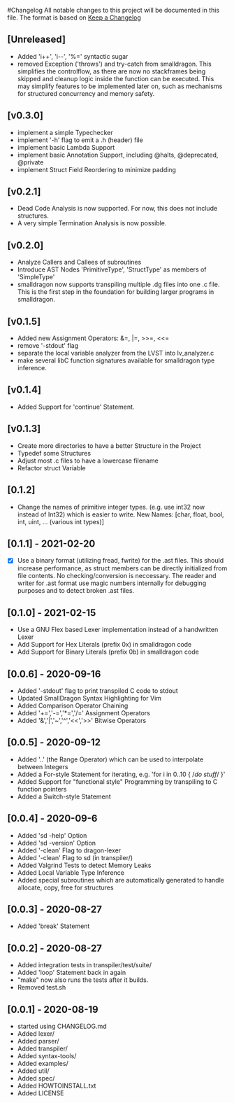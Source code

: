 #Changelog
All notable changes to this project will be documented in this file.
The format is based on [Keep a Changelog](https://keepachangelog.com/en/1.0.0/)

## [Unreleased]
- Added 'i++', 'i--', '%=' syntactic sugar
- removed Exception ('throws') and try-catch from smalldragon. This simplifies the controlflow, 
  as there are now no stackframes being skipped and cleanup logic inside the function 
  can be executed. This may simplify features to be implemented later on, such as 
  mechanisms for structured concurrency and memory safety.

## [v0.3.0]
- implement a simple Typechecker
- implement '-h' flag to emit a .h (header) file
- implement basic Lambda Support
- implement basic Annotation Support, including @halts, @deprecated, @private
- implement Struct Field Reordering to minimize padding

## [v0.2.1]
- Dead Code Analysis is now supported. For now, this does not 
  include structures.
- A very simple Termination Analysis is now possible. 

## [v0.2.0]
- Analyze Callers and Callees of subroutines
- Introduce AST Nodes 'PrimitiveType', 'StructType' as members of
  'SimpleType'
- smalldragon now supports transpiling multiple .dg files into one .c file.
  This is the first step in the foundation for building larger programs
  in smalldragon.

## [v0.1.5]
- Added new Assignment Operators: &=, |=, >>=, <<=
- remove '-stdout' flag
- separate the local variable analyzer from the LVST into lv_analyzer.c
- make several libC function signatures available for smalldragon type inference. 

## [v0.1.4]
- Added Support for 'continue' Statement.

## [v0.1.3]
- Create more directories to have a better Structure in the Project
- Typedef some Structures
- Adjust most .c files to have a lowercase filename
- Refactor struct Variable 

## [0.1.2]
- Change the names of primitive integer types. (e.g. use int32 now instead of Int32)
  which is easier to write. New Names: [char, float, bool, int, uint, ... (various int types)] 

## [0.1.1] - 2021-02-20
- [x] Use a binary format (utilizing fread, fwrite) for the .ast files.
  This should increase performance, as struct members can be directly
  initialized from file contents. No checking/conversion is neccessary.
  The reader and writer for .ast format use magic numbers internally
  for debugging purposes and to detect broken .ast files.

## [0.1.0] - 2021-02-15
- Use a GNU Flex based Lexer implementation instead of a handwritten Lexer
- Add Support for Hex Literals    (prefix 0x) in smalldragon code
- Add Support for Binary Literals (prefix 0b) in smalldragon code

## [0.0.6] - 2020-09-16
- Added '-stdout' flag to print transpiled C code to stdout
- Updated SmallDragon Syntax Highlighting for Vim 
- Added Comparison Operator Chaining
- Added '+=','-=','\*=','/=' Assignment Operators
- Added '&','|','~','^','<<','>>' Bitwise Operators 

## [0.0.5] - 2020-09-12
- Added '..' (the Range Operator) which can be used to interpolate between Integers
- Added a For-style Statement for iterating, e.g. 'for i in 0..10 { /*do stuff*/ }'
- Added Support for "functional style" Programming by transpiling to C function pointers 
- Added a Switch-style Statement

## [0.0.4] - 2020-09-6
- Added 'sd -help' Option
- Added 'sd -version' Option
- Added '-clean' Flag to dragon-lexer
- Added '-clean' Flag to sd (in transpiler/)
- Added Valgrind Tests to detect Memory Leaks
- Added Local Variable Type Inference
- Added special subroutines which are automatically generated
  to handle allocate, copy, free for structures

## [0.0.3] - 2020-08-27
- Added 'break' Statement

## [0.0.2] - 2020-08-27
- Added integration tests in transpiler/test/suite/
- Added 'loop' Statement back in again
- "make" now also runs the tests after it builds.
- Removed test.sh

## [0.0.1] - 2020-08-19
- started using CHANGELOG.md
- Added lexer/ 
- Added parser/ 
- Added transpiler/
- Added syntax-tools/ 
- Added examples/
- Added util/ 
- Added spec/
- Added HOWTOINSTALL.txt
- Added LICENSE
